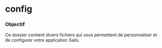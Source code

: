 # config
### Objectif
Ce dossier contient divers fichiers qui vous permettent de personnaliser et de configurer votre application Sails.


<docmeta name="displayName" value="config">

